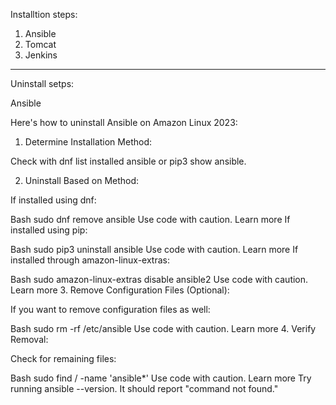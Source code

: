 Installtion steps:
1. Ansible 
2. Tomcat
3. Jenkins

--------------------------------
Uninstall setps:

Ansible

Here's how to uninstall Ansible on Amazon Linux 2023:

1. Determine Installation Method:

Check with dnf list installed ansible or pip3 show ansible.

2. Uninstall Based on Method:

If installed using dnf:

Bash
sudo dnf remove ansible
Use code with caution. Learn more
If installed using pip:

Bash
sudo pip3 uninstall ansible
Use code with caution. Learn more
If installed through amazon-linux-extras:

Bash
sudo amazon-linux-extras disable ansible2
Use code with caution. Learn more
3. Remove Configuration Files (Optional):

If you want to remove configuration files as well:

Bash
sudo rm -rf /etc/ansible
Use code with caution. Learn more
4. Verify Removal:

Check for remaining files:

Bash
sudo find / -name 'ansible*'
Use code with caution. Learn more
Try running ansible --version. It should report "command not found."
